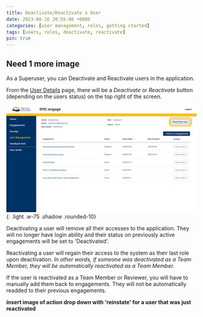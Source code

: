 ```yaml
---
title: Deactivate/Reactivate a User
date: 2023-08-16 20:55:00 +0800
categories: [user management, roles, getting started]
tags: [users, roles, deactivate, reactivate]
pin: true
---
```


## Need 1 more image

As a Superuser, you can Deactivate and Reactivate users in the application.  

From the [User Details](/met-guide/posts/user-details/) page, there will be a *Deactivate* or *Reactivate* button (depending on the users status) on the top right of the screen.  

![Deactivate](/assets/UserGuideImages/Images/deactivate-or-reactivate-user/deactivate-or-reactivate-user/deactivate-or-reactivate-user-image-of-top-of-screen-with-deactivate-reactivate-circled.png){: .light .w-75 .shadow .rounded-10}  

Deactivating a user will remove all their accesses to the application. They will no longer have login ability and their status on previously active engagements will be set to 'Deactivated'.  

Reactivating a user will regain their access to the system as their last role upon deactivation. *In other words, if someone was deactivated as a Team Member, they will be automatically reactivated as a Team Member.*  

If the user is reactivated as a Team Member or Reviewer, you will have to manually add them back to engagements. They will not be automatically readded to their previous engagements. 

**insert image of action drop down with 'reinstate' for a user that was just reactivated**
